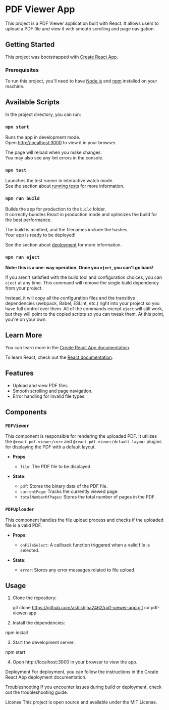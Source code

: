 # PDF Viewer App

This project is a PDF Viewer application built with React. It allows users to upload a PDF file and view it with smooth scrolling and page navigation.

## Getting Started

This project was bootstrapped with [Create React App](https://github.com/facebook/create-react-app).

### Prerequisites

To run this project, you'll need to have [Node.js](https://nodejs.org/) and [npm](https://www.npmjs.com/) installed on your machine.

## Available Scripts

In the project directory, you can run:

### `npm start`

Runs the app in development mode.\
Open [http://localhost:3000](http://localhost:3000) to view it in your browser.

The page will reload when you make changes.\
You may also see any lint errors in the console.

### `npm test`

Launches the test runner in interactive watch mode.\
See the section about [running tests](https://facebook.github.io/create-react-app/docs/running-tests) for more information.

### `npm run build`

Builds the app for production to the `build` folder.\
It correctly bundles React in production mode and optimizes the build for the best performance.

The build is minified, and the filenames include the hashes.\
Your app is ready to be deployed!

See the section about [deployment](https://facebook.github.io/create-react-app/docs/deployment) for more information.

### `npm run eject`

**Note: this is a one-way operation. Once you `eject`, you can't go back!**

If you aren't satisfied with the build tool and configuration choices, you can `eject` at any time. This command will remove the single build dependency from your project.

Instead, it will copy all the configuration files and the transitive dependencies (webpack, Babel, ESLint, etc.) right into your project so you have full control over them. All of the commands except `eject` will still work, but they will point to the copied scripts so you can tweak them. At this point, you're on your own.

## Learn More

You can learn more in the [Create React App documentation](https://facebook.github.io/create-react-app/docs/getting-started).

To learn React, check out the [React documentation](https://reactjs.org/).

## Features

- Upload and view PDF files.
- Smooth scrolling and page navigation.
- Error handling for invalid file types.

## Components

### `PDFViewer`

This component is responsible for rendering the uploaded PDF. It utilizes the `@react-pdf-viewer/core` and `@react-pdf-viewer/default-layout` plugins for displaying the PDF with a default layout.

- **Props**: 
  - `file`: The PDF file to be displayed.
  
- **State**:
  - `pdf`: Stores the binary data of the PDF file.
  - `currentPage`: Tracks the currently viewed page.
  - `totalNumberOfPages`: Stores the total number of pages in the PDF.

### `PDFUploader`

This component handles the file upload process and checks if the uploaded file is a valid PDF.

- **Props**:
  - `onFileSelect`: A callback function triggered when a valid file is selected.
  
- **State**:
  - `error`: Stores any error messages related to file upload.

## Usage

1. Clone the repository:

   git clone https://github.com/ashishjha2462/pdf-viewer-app.git
   cd pdf-viewer-app

2. Install the dependencies:

  npm install

3. Start the development server:

  npm start

4. Open http://localhost:3000 in your browser to view the app.

Deployment
For deployment, you can follow the instructions in the Create React App deployment documentation.

Troubleshooting
If you encounter issues during build or deployment, check out the troubleshooting guide.

License
This project is open source and available under the MIT License.
